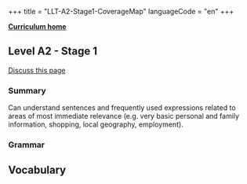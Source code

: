 +++
title = "LLT-A2-Stage1-CoverageMap"
languageCode = "en"
+++

**[Curriculum home](/group/thelastlanguagetextbook/curriculum)**

## Level A2 - Stage 1

[Discuss this page](/en/en/LLT-A2-Stage1-Talk)

### Summary

Can understand sentences and frequently used expressions related to
areas of most immediate relevance (e.g. very basic personal and family
information, shopping, local geography, employment).

### Grammar

## Vocabulary
